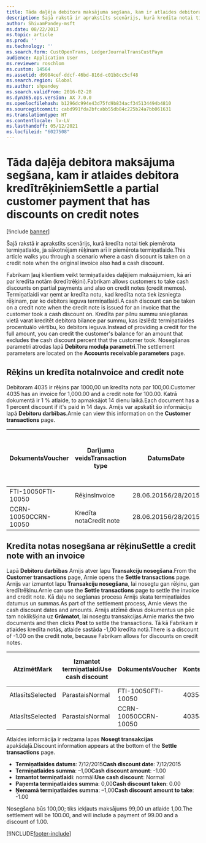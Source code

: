 ```yaml
---
title: Tāda daļēja debitora maksājuma segšana, kam ir atlaides debitora kredītrēķiniem
description: Šajā rakstā ir aprakstīts scenārijs, kurā kredīta notai tiek piemērota termiņatlaide, ja sākotnējam rēķinam arī ir piemērota termiņatlaide.
author: ShivamPandey-msft
ms.date: 08/22/2017
ms.topic: article
ms.prod: ''
ms.technology: ''
ms.search.form: CustOpenTrans, LedgerJournalTransCustPaym
audience: Application User
ms.reviewer: roschlom
ms.custom: 14564
ms.assetid: d9984cef-ddcf-46bd-816d-c01b8cc5cf48
ms.search.region: Global
ms.author: shpandey
ms.search.validFrom: 2016-02-28
ms.dyn365.ops.version: AX 7.0.0
ms.openlocfilehash: b1296dc994e43d75fd9b834acf345134494b4810
ms.sourcegitcommit: cabd991fda2bfcabb55db84c225b24a7bb061631
ms.translationtype: HT
ms.contentlocale: lv-LV
ms.lasthandoff: 05/12/2021
ms.locfileid: "6027508"
---
```

# <a name="settle-a-partial-customer-payment-that-has-discounts-on-credit-notes"></a><span data-ttu-id="cf186-103">Tāda daļēja debitora maksājuma segšana, kam ir atlaides debitora kredītrēķiniem</span><span class="sxs-lookup"><span data-stu-id="cf186-103">Settle a partial customer payment that has discounts on credit notes</span></span>

[!include [banner](../includes/banner.md)]

<span data-ttu-id="cf186-104">Šajā rakstā ir aprakstīts scenārijs, kurā kredīta notai tiek piemērota termiņatlaide, ja sākotnējam rēķinam arī ir piemērota termiņatlaide.</span><span class="sxs-lookup"><span data-stu-id="cf186-104">This article walks you through a scenario where a cash discount is taken on a credit note when the original invoice also had a cash discount.</span></span> 

<span data-ttu-id="cf186-105">Fabrikam ļauj klientiem veikt termiņatlaides daļējiem maksājumiem, kā arī par kredīta notām (kredītrēķini).</span><span class="sxs-lookup"><span data-stu-id="cf186-105">Fabrikam allows customers to take cash discounts on partial payments and also on credit notes (credit memos).</span></span> <span data-ttu-id="cf186-106">Termiņatlaidi var ņemt ar kredīta notu, kad kredīta nota tiek izsniegta rēķinam, par ko debitors ieguva termiņatlaidi.</span><span class="sxs-lookup"><span data-stu-id="cf186-106">A cash discount can be taken on a credit note when the credit note is issued for an invoice that the customer took a cash discount on.</span></span> <span data-ttu-id="cf186-107">Kredīta par pilnu summu sniegšanas vietā varat kreditēt debitora bilance par summu, kas izslēdz termiņatlaides procentuālo vērtību, ko debitors ieguva.</span><span class="sxs-lookup"><span data-stu-id="cf186-107">Instead of providing a credit for the full amount, you can credit the customer's balance for an amount that excludes the cash discount percent that the customer took.</span></span> <span data-ttu-id="cf186-108">Nosegšanas parametri atrodas lapā **Debitoru moduļa parametri**.</span><span class="sxs-lookup"><span data-stu-id="cf186-108">The settlement parameters are located on the **Accounts receivable parameters** page.</span></span>

## <a name="invoice-and-credit-note"></a><span data-ttu-id="cf186-109">Rēķins un kredīta nota</span><span class="sxs-lookup"><span data-stu-id="cf186-109">Invoice and credit note</span></span>
<span data-ttu-id="cf186-110">Debitoram 4035 ir rēķins par 1000,00 un kredīta nota par 100,00.</span><span class="sxs-lookup"><span data-stu-id="cf186-110">Customer 4035 has an invoice for 1,000.00 and a credit note for 100.00.</span></span> <span data-ttu-id="cf186-111">Katrā dokumentā ir 1 % atlaide, to apmaksājot 14 dienu laikā.</span><span class="sxs-lookup"><span data-stu-id="cf186-111">Each document has a 1 percent discount if it's paid in 14 days.</span></span> <span data-ttu-id="cf186-112">Arnijs var apskatīt šo informāciju lapā **Debitoru darbības**.</span><span class="sxs-lookup"><span data-stu-id="cf186-112">Arnie can view this information on the **Customer transactions** page.</span></span>

| <span data-ttu-id="cf186-113">Dokuments</span><span class="sxs-lookup"><span data-stu-id="cf186-113">Voucher</span></span>    | <span data-ttu-id="cf186-114">Darījuma veids</span><span class="sxs-lookup"><span data-stu-id="cf186-114">Transaction type</span></span> | <span data-ttu-id="cf186-115">Datums</span><span class="sxs-lookup"><span data-stu-id="cf186-115">Date</span></span>      | <span data-ttu-id="cf186-116">Rēķins</span><span class="sxs-lookup"><span data-stu-id="cf186-116">Invoice</span></span>  | <span data-ttu-id="cf186-117">Summa transakcijas valūtas debetā</span><span class="sxs-lookup"><span data-stu-id="cf186-117">Amount in transaction currency debit</span></span> | <span data-ttu-id="cf186-118">Summa transakcijas valūtas kredītā</span><span class="sxs-lookup"><span data-stu-id="cf186-118">Amount in transaction currency credit</span></span> | <span data-ttu-id="cf186-119">Bilance</span><span class="sxs-lookup"><span data-stu-id="cf186-119">Balance</span></span>  | <span data-ttu-id="cf186-120">Valūta</span><span class="sxs-lookup"><span data-stu-id="cf186-120">Currency</span></span> |
|------------|------------------|-----------|----------|--------------------------------------|---------------------------------------|----------|----------|
| <span data-ttu-id="cf186-121">FTI-10050</span><span class="sxs-lookup"><span data-stu-id="cf186-121">FTI-10050</span></span>  | <span data-ttu-id="cf186-122">Rēķins</span><span class="sxs-lookup"><span data-stu-id="cf186-122">Invoice</span></span>          | <span data-ttu-id="cf186-123">28.06.2015</span><span class="sxs-lookup"><span data-stu-id="cf186-123">6/28/2015</span></span> | <span data-ttu-id="cf186-124">10050</span><span class="sxs-lookup"><span data-stu-id="cf186-124">10050</span></span>    | <span data-ttu-id="cf186-125">1000,00</span><span class="sxs-lookup"><span data-stu-id="cf186-125">1,000.00</span></span>                             |                                       | <span data-ttu-id="cf186-126">1000,00</span><span class="sxs-lookup"><span data-stu-id="cf186-126">1,000.00</span></span> | <span data-ttu-id="cf186-127">USD</span><span class="sxs-lookup"><span data-stu-id="cf186-127">USD</span></span>      |
| <span data-ttu-id="cf186-128">CCRN-10050</span><span class="sxs-lookup"><span data-stu-id="cf186-128">CCRN-10050</span></span> | <span data-ttu-id="cf186-129">Kredīta nota</span><span class="sxs-lookup"><span data-stu-id="cf186-129">Credit note</span></span>      | <span data-ttu-id="cf186-130">28.06.2015</span><span class="sxs-lookup"><span data-stu-id="cf186-130">6/28/2015</span></span> | <span data-ttu-id="cf186-131">CR-10050</span><span class="sxs-lookup"><span data-stu-id="cf186-131">CR-10050</span></span> |                                      | <span data-ttu-id="cf186-132">100,00</span><span class="sxs-lookup"><span data-stu-id="cf186-132">100.00</span></span>                                | <span data-ttu-id="cf186-133">-100,00</span><span class="sxs-lookup"><span data-stu-id="cf186-133">-100.00</span></span>  | <span data-ttu-id="cf186-134">USD</span><span class="sxs-lookup"><span data-stu-id="cf186-134">USD</span></span>      |

## <a name="settle-a-credit-note-with-an-invoice"></a><span data-ttu-id="cf186-135">Kredīta notas nosegšana ar rēķinu</span><span class="sxs-lookup"><span data-stu-id="cf186-135">Settle a credit note with an invoice</span></span>
<span data-ttu-id="cf186-136">Lapā **Debitoru darbības** Arnijs atver lapu **Transakciju nosegšana**.</span><span class="sxs-lookup"><span data-stu-id="cf186-136">From the **Customer transactions** page, Arnie opens the **Settle transactions** page.</span></span> <span data-ttu-id="cf186-137">Arnijs var izmantot lapu **Transakciju nosegšana**, lai nosegtu gan rēķinu, gan kredītrēķinu.</span><span class="sxs-lookup"><span data-stu-id="cf186-137">Arnie can use the **Settle transactions** page to settle the invoice and credit note.</span></span> <span data-ttu-id="cf186-138">Kā daļu no segšanas procesa Arnijs skata termiņatlaides datumus un summas.</span><span class="sxs-lookup"><span data-stu-id="cf186-138">As part of the settlement process, Arnie views the cash discount dates and amounts.</span></span> <span data-ttu-id="cf186-139">Arnijs atzīmē divus dokumentus un pēc tam noklikšķina uz **Grāmatot**, lai nosegtu transakcijas.</span><span class="sxs-lookup"><span data-stu-id="cf186-139">Arnie marks the two documents and then clicks **Post** to settle the transactions.</span></span> <span data-ttu-id="cf186-140">Tā kā Fabrikam ir atlaides kredīta notās, atlaide sastāda -1,00 kredīta notā.</span><span class="sxs-lookup"><span data-stu-id="cf186-140">There is a discount of -1.00 on the credit note, because Fabrikam allows for discounts on credit notes.</span></span>

| <span data-ttu-id="cf186-141">Atzīmēt</span><span class="sxs-lookup"><span data-stu-id="cf186-141">Mark</span></span>     | <span data-ttu-id="cf186-142">Izmantot termiņatlaidi</span><span class="sxs-lookup"><span data-stu-id="cf186-142">Use cash discount</span></span> | <span data-ttu-id="cf186-143">Dokuments</span><span class="sxs-lookup"><span data-stu-id="cf186-143">Voucher</span></span>    | <span data-ttu-id="cf186-144">Konts</span><span class="sxs-lookup"><span data-stu-id="cf186-144">Account</span></span> | <span data-ttu-id="cf186-145">Datums</span><span class="sxs-lookup"><span data-stu-id="cf186-145">Date</span></span>      | <span data-ttu-id="cf186-146">Izpildes datums</span><span class="sxs-lookup"><span data-stu-id="cf186-146">Due date</span></span>  | <span data-ttu-id="cf186-147">Rēķins</span><span class="sxs-lookup"><span data-stu-id="cf186-147">Invoice</span></span>  | <span data-ttu-id="cf186-148">Summa darījuma valūtā</span><span class="sxs-lookup"><span data-stu-id="cf186-148">Amount in transaction currency</span></span> | <span data-ttu-id="cf186-149">Valūta</span><span class="sxs-lookup"><span data-stu-id="cf186-149">Currency</span></span> | <span data-ttu-id="cf186-150">Nosedzamā summa</span><span class="sxs-lookup"><span data-stu-id="cf186-150">Amount to settle</span></span> |
|----------|-------------------|------------|---------|-----------|-----------|----------|--------------------------------|----------|------------------|
| <span data-ttu-id="cf186-151">Atlasīts</span><span class="sxs-lookup"><span data-stu-id="cf186-151">Selected</span></span> | <span data-ttu-id="cf186-152">Parastais</span><span class="sxs-lookup"><span data-stu-id="cf186-152">Normal</span></span>            | <span data-ttu-id="cf186-153">FTI-10050</span><span class="sxs-lookup"><span data-stu-id="cf186-153">FTI-10050</span></span>  | <span data-ttu-id="cf186-154">4035</span><span class="sxs-lookup"><span data-stu-id="cf186-154">4035</span></span>    | <span data-ttu-id="cf186-155">28.06.2015</span><span class="sxs-lookup"><span data-stu-id="cf186-155">6/28/2015</span></span> | <span data-ttu-id="cf186-156">28.07.2015</span><span class="sxs-lookup"><span data-stu-id="cf186-156">7/28/2015</span></span> | <span data-ttu-id="cf186-157">10050</span><span class="sxs-lookup"><span data-stu-id="cf186-157">10050</span></span>    | <span data-ttu-id="cf186-158">1000,00</span><span class="sxs-lookup"><span data-stu-id="cf186-158">1,000.00</span></span>                       | <span data-ttu-id="cf186-159">USD</span><span class="sxs-lookup"><span data-stu-id="cf186-159">USD</span></span>      | <span data-ttu-id="cf186-160">990,00</span><span class="sxs-lookup"><span data-stu-id="cf186-160">990.00</span></span>           |
| <span data-ttu-id="cf186-161">Atlasīts</span><span class="sxs-lookup"><span data-stu-id="cf186-161">Selected</span></span> | <span data-ttu-id="cf186-162">Parastais</span><span class="sxs-lookup"><span data-stu-id="cf186-162">Normal</span></span>            | <span data-ttu-id="cf186-163">CCRN-10050</span><span class="sxs-lookup"><span data-stu-id="cf186-163">CCRN-10050</span></span> | <span data-ttu-id="cf186-164">4035</span><span class="sxs-lookup"><span data-stu-id="cf186-164">4035</span></span>    | <span data-ttu-id="cf186-165">28.06.2015</span><span class="sxs-lookup"><span data-stu-id="cf186-165">6/28/2015</span></span> | <span data-ttu-id="cf186-166">28.07.2015</span><span class="sxs-lookup"><span data-stu-id="cf186-166">7/28/2015</span></span> | <span data-ttu-id="cf186-167">CR-10050</span><span class="sxs-lookup"><span data-stu-id="cf186-167">CR-10050</span></span> | <span data-ttu-id="cf186-168">-100,00</span><span class="sxs-lookup"><span data-stu-id="cf186-168">-100.00</span></span>                        | <span data-ttu-id="cf186-169">USD</span><span class="sxs-lookup"><span data-stu-id="cf186-169">USD</span></span>      | <span data-ttu-id="cf186-170">-99,00</span><span class="sxs-lookup"><span data-stu-id="cf186-170">-99.00</span></span>           |

<span data-ttu-id="cf186-171">Atlaides informācija ir redzama lapas **Nosegt transakcijas** apakšdaļā.</span><span class="sxs-lookup"><span data-stu-id="cf186-171">Discount information appears at the bottom of the **Settle transactions** page.</span></span>

- <span data-ttu-id="cf186-172">**Termiņatlaides datums**: 7/12/2015</span><span class="sxs-lookup"><span data-stu-id="cf186-172">**Cash discount date**: 7/12/2015</span></span> 
- <span data-ttu-id="cf186-173">**Termiņatlaides summa**: –1,00</span><span class="sxs-lookup"><span data-stu-id="cf186-173">**Cash discount amount**: -1.00</span></span>     
- <span data-ttu-id="cf186-174">**Izmantot termiņatlaidi**: normāli</span><span class="sxs-lookup"><span data-stu-id="cf186-174">**Use cash discount**: Normal</span></span>    
- <span data-ttu-id="cf186-175">**Paņemta termiņatlaides summa**: 0,00</span><span class="sxs-lookup"><span data-stu-id="cf186-175">**Cash discount taken**: 0.00</span></span>      
- <span data-ttu-id="cf186-176">**Ņemamā termiņatlaides summa**: –1,00</span><span class="sxs-lookup"><span data-stu-id="cf186-176">**Cash discount amount to take**: -1.00</span></span>     

<span data-ttu-id="cf186-177">Nosegšana būs 100,00; tiks iekļauts maksājums 99,00 un atlaide 1,00.</span><span class="sxs-lookup"><span data-stu-id="cf186-177">The settlement will be 100.00, and will include a payment of 99.00 and a discount of 1.00.</span></span>





[!INCLUDE[footer-include](../../includes/footer-banner.md)]